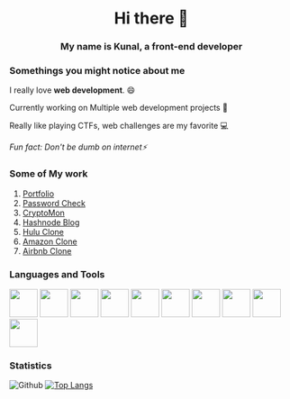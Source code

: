 <h1 align="center"> Hi there 👋 </h1>

<h3 align="center"> My name is Kunal, a front-end developer</h3>


### Somethings you might notice about me

I really love **web development**. :smile:

Currently working on Multiple web development projects 🔭

Really like playing CTFs, web challenges are my favorite :computer:

_Fun fact: Don't be dumb on internet⚡_
<!--
**blackviking27/blackviking27** is a ✨ _special_ ✨ repository because its `README.md` (this file) appears on your GitHub profile.

Here are some ideas to get you started:

- 🔭 I’m currently working on ...
- 🌱 I’m currently learning ...
- 👯 I’m looking to collaborate on ...
- 🤔 I’m looking for help with ...
- 💬 Ask me about ...
- 📫 How to reach me: ...
- 😄 Pronouns: ...
- ⚡ Fun fact: ...
-->
### Some of My work
1. [Portfolio](https://new-ab.netlify.app/)
2. [Password Check](https://passcheck.netlify.app/)
3. [CryptoMon](https://addons.mozilla.org/en-US/firefox/addon/crypto-monitor/)
4. [Hashnode Blog](https://blacviking.hashnode.dev/)
5. [Hulu Clone](https://hulu-clone-build.vercel.app/)
6. [Amazon Clone](https://amazon-clone-nine-tan.vercel.app/)
7. [Airbnb Clone](https://airbnb-clone-one-rho-40.vercel.app/)

### Languages and Tools
<span>
  <img src="https://cdn.jsdelivr.net/gh/devicons/devicon/icons/java/java-original.svg" width="50" height="50">
  
  <img src="https://cdn.jsdelivr.net/gh/devicons/devicon/icons/javascript/javascript-plain.svg" width="50" height="50">
  
  <img src="https://cdn.jsdelivr.net/gh/devicons/devicon/icons/react/react-original.svg" width="50" height="50">
  
  <img src="https://cdn.jsdelivr.net/gh/devicons/devicon/icons/nextjs/nextjs-original.svg" width="50" height="50">
  
  <img src="https://cdn.jsdelivr.net/gh/devicons/devicon/icons/html5/html5-original.svg" width="50" height="50">
  
  <img src="https://cdn.jsdelivr.net/gh/devicons/devicon/icons/css3/css3-original.svg" width="50" height="50">
  
  <img src="https://cdn.jsdelivr.net/gh/devicons/devicon/icons/tailwindcss/tailwindcss-plain.svg" width="50" height="50">
  
  <img src="https://cdn.jsdelivr.net/gh/devicons/devicon/icons/bootstrap/bootstrap-original.svg" width="50" height="50">
  
  <img src="https://cdn.jsdelivr.net/gh/devicons/devicon/icons/python/python-original.svg" width="50" height="50">
  
  <img src="https://cdn.jsdelivr.net/gh/devicons/devicon/icons/git/git-original.svg" width="50" height="50">
</span>

### Statistics
![Github](https://github-readme-stats.vercel.app/api?username=kunaaal13&count_private=true&show_icons=true&include_all_commits=true&theme=radical)
[![Top Langs](https://github-readme-stats.vercel.app/api/top-langs/?username=kunaaal13&langs_count=8&layout=compact&theme=radical)](https://github.com/kunaaal13/github-readme-stats)
